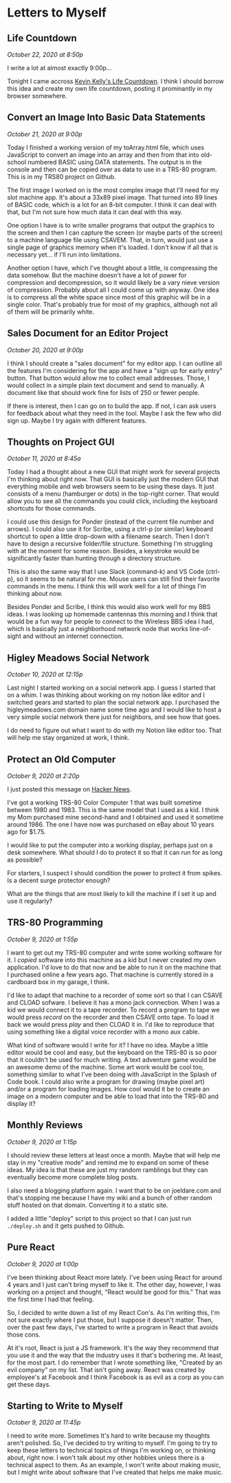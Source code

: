 # Letters to Myself

## Life Countdown
*October 22, 2020 at 8:50p*

I write a lot at almost exactly 9:00p...

Tonight I came accross [Kevin Kelly's Life Countdown](https://kk.org/ct2/my-life-countdown-1/). I think I should borrow this idea and create my own life countdown, posting it prominantly in my browser somewhere.

## Convert an Image Into Basic Data Statements
*October 21, 2020 at 9:00p*

Today I finished a working version of my toArray.html file, which uses JavaScript to convert an image into an array and then from that into old-school numbered BASIC using DATA statements. The output is in the console and then can be copied over as data to use in a TRS-80 program. This is in my TRS80 project on Github.

The first image I worked on is the most complex image that I'll need for my slot machine app. It's about a 33x89 pixel image. That turned into 89 lines of BASIC code, which is a lot for an 8-bit computer. I think it can deal with that, but I'm not sure how much data it can deal with this way.

One option I have is to write smaller programs that output the graphics to the screen and then I can capture the screen (or maybe parts of the screen) to a machine language file using CSAVEM. That, in turn, would just use a single page of graphics memory when it's loaded. I don't know if all that is necessary yet... if I'll run into limitations.

Another option I have, which I've thought about a little, is compressing the data somehow. But the machine doesn't have a lot of power for compression and decompression, so it would likely be a vary nieve version of compression. Probably about all I could come up with anyway. One idea is to compress all the white space since most of this graphic will be in a single color. That's probably true for most of my graphics, although not all of them will be primarily white.

## Sales Document for an Editor Project
*October 20, 2020 at 9:00p*

I think I should create a "sales document" for my editor app. I can outline all the features I'm considering for the app and have a "sign up for early entry" button. That button would allow me to collect email addresses. Those, I would collect in a simple plain text document and send to manually. A document like that should work fine for lists of 250 or fewer people.

If there is interest, then I can go on to build the app. If not, I can ask users for feedback about what they need in the tool. Maybe I ask the few who did sign up. Maybe I try again with different features.

## Thoughts on Project GUI
*October 11, 2020 at 8:45a*

Today I had a thought about a new GUI that might work for several projects I'm thinking about right now. That GUI is basically just the modern GUI that everything mobile and web browsers seem to be using these days. It just consists of a menu (hamburger or dots) in the top-right corner. That would allow you to see all the commands you could click, including the keyboard shortcuts for those commands.

I could use this design for Ponder (instead of the current file number and arrows). I could also use it for Scribe, using a ctrl-p (or similar) keyboard shortcut to open a little drop-down with a filename search. Then I don't have to design a recursive folder/file structure. Something I'm struggling with at the moment for some reason. Besides, a keystroke would be significantly faster than hunting through a directory structure.

This is also the same way that I use Slack (command-k) and VS Code (ctrl-p), so it seems to be natural for me. Mouse users can still find their favorite commands in the menu. I think this will work well for a lot of things I'm thinking about now.

Besides Ponder and Scribe, I think this would also work well for my BBS ideas. I was looking up homemade cantennas this morning and I think that would be a fun way for people to connect to the Wireless BBS idea I had, which is basically just a neighborhood network node that works line-of-sight and without an internet connection.


## Higley Meadows Social Network
*October 10, 2020 at 12:15p*

Last night I started working on a social network app. I guess I started that on a whim. I was thinking about working on my notion like editor and I switched gears and started to plan the social network app. I purchased the higleymeadows.com domain name some time ago and I would like to host a very simple social network there just for neighbors, and see how that goes.

I do need to figure out what I want to do with my Notion like editor too. That will help me stay organized at work, I think.


## Protect an Old Computer
*October 9, 2020 at 2:20p*

I just posted this message on [Hacker News](https://news.ycombinator.com).

I've got a working TRS-80 Color Computer 1 that was built sometime between 1980 and 1983. This is the same model that I used as a kid. I think my Mom purchased mine second-hand and I obtained and used it sometime around 1986. The one I have now was purchased on eBay about 10 years ago for $1.75.

I would like to put the computer into a working display, perhaps just on a desk somewhere. What should I do to protect it so that it can run for as long as possible?

For starters, I suspect I should condition the power to protect it from spikes. Is a decent surge protector enough?

What are the things that are most likely to kill the machine if I set it up and use it regularly?


## TRS-80 Programming
*October 9, 2020 at 1:55p*

I want to get out my TRS-80 computer and write some working software for it. I *copied* software into this machine as a kid but I never created my own application. I'd love to do that now and be able to run it on the machine that I purchased online a few years ago. That machine is currently stored in a cardboard box in my garage, I think.

I'd like to adapt that machine to a recorder of some sort so that I can CSAVE and CLOAD sofware. I believe it has a mono jack connection. When I was a kid we would connect it to a tape recorder. To record a program to tape we would press *record* on the recorder and then CSAVE onto tape. To load it back we would press *play* and then CLOAD it in. I'd like to reproduce that using something like a digital voice recorder with a mono aux cable.

What kind of software would I write for it? I have no idea. Maybe a little editor would be cool and easy, but the keyboard on the TRS-80 is so poor that it couldn't be used for much writing. A text adventure game would be an awesome demo of the machine. Some art work would be cool too, something similar to what I've been doing with JavaScript in the Splash of Code book. I could also write a program for drawing (maybe pixel art) and/or a program for loading images. How cool would it be to create an image on a modern computer and be able to load that into the TRS-80 and display it?


## Monthly Reviews
*October 9, 2020 at 1:15p*

I should review these letters at least once a month. Maybe that will help me stay in my "creative mode" and remind me to expand on some of these ideas. My idea is that these are just my random ramblings but they can eventually become more complete blog posts.

I also need a blogging platform again. I want that to be on joeldare.com and that's stopping me because I have my wiki and a bunch of other random stuff hosted on that domain. Converting it to a static site.

I added a little "deploy" script to this project so that I can just run `./deploy.sh` and it gets pushed to Github.


## Pure React
*October 9, 2020 at 1:00p*

I've been thinking about React more lately. I've been using React for around 4 years and I just can't bring myself to like it. The other day, however, I was working on a project and thought, "React would be good for this." That was the first time I had that feeling.

So, I decided to write down a list of my React Con's. As I'm writing this, I'm not sure exactly where I put those, but I suppose it doesn't matter. Then, over the past few days, I've started to write a program in React that avoids those cons.

At it's root, React is just a JS framework. It's the way they recommend that you use it and the way that the industry uses it that's bothering me. At least, for the most part. I do remember that I wrote something like, "Created by an evil company" on my list. That isn't going away. React was created by employee's at Facebook and I think Facebook is as evil as a corp as you can get these days.


## Starting to Write to Myself
*October 9, 2020 at 11:45p*

I need to write more. Sometimes It's hard to write because my thoughts aren't polished. So, I've decided to try writing to myself. I'm going to try to keep these letters to technical topics of things I'm working on, or thinking about, right now. I won't talk about my other hobbies unless there is a technical aspect to them. As an example, I won't write about making music, but I might write about software that I've created that helps me make music.
